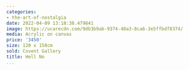 ```yaml
---
categories:
- the-art-of-nostalgia
date: 2022-04-09 13:18:38.479841
image: https://ucarecdn.com/9db3b9ab-9374-48a3-8ca6-3e5ffbdf8374/
media: Acrylic on canvas
price: '3450'
size: 120 x 150cm
sold: Covent Gallery
title: Hell No
...
```

